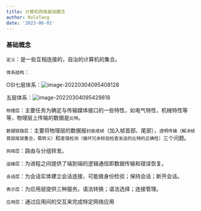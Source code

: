 ```yaml
---
title: 计算机网络基础概念
author: RoleTang
date: '2023-06-01'
---
```


### 基础概念

`定义`：是一些互相连接的，自治的计算机的集合。

`体系结构`：

OSI七层体系：![image-20220304095408128](/network/七层体系.png)

五层体系：![image-20220304095429818](/network/五层体系.png)

`物理层`：主要任务为确定与传输媒体接口的一些特性，如电气特性，机械特性等等，物理层上传输的数据是`比特`。

`数据链路层`：主要将物理层的数据报`封装成帧`（加入帧首部、尾部），`透明传输（解决帧首部尾部重合，需转义）`和`差错检测（循环冗余校验检查发送的比特的正确性）`三个问题。

`网络层`：路由与分组转发。

`运输层`：为进程之间提供了端到端的逻辑通信即数据传输和错误恢复。

`会话层`：为会话实体建立会话连接，可能做身份检验；保持会话；断开会话。

`表示层`：为应用层提供三种服务。语法转换；语法选择；连接管理。

`应用层`：通过应用间的交互来完成特定网络应用



